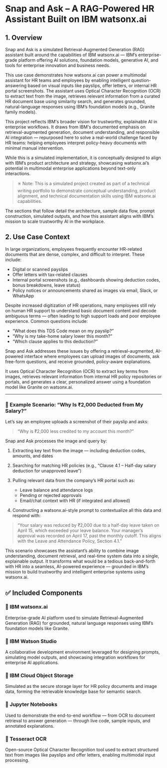 # Snap and Ask – A RAG-Powered HR Assistant Built on IBM watsonx.ai

## 1. Overview

Snap and Ask is a simulated Retrieval-Augmented Generation (RAG) assistant built around the capabilities of IBM watsonx.ai — IBM’s enterprise-grade platform offering AI solutions, foundation models, generative AI, and tools for enterprise innovation and business needs.

This use case demonstrates how watsonx.ai can power a multimodal assistant for HR teams and employees by enabling intelligent question-answering based on visual inputs like payslips, offer letters, or internal HR portal screenshots. The assistant uses Optical Character Recognition (OCR) to extract text from the image, retrieves relevant information from a curated HR document base using similarity search, and generates grounded, natural-language responses using IBM’s foundation models (e.g., Granite family models).

This project reflects IBM's broader vision for trustworthy, explainable AI in enterprise workflows. It draws from IBM's documented emphasis on retrieval-augmented generation, document understanding, and responsible AI integration — repurposed here to solve a real-world challenge faced by HR teams: helping employees interpret policy-heavy documents with minimal manual intervention.

While this is a simulated implementation, it is conceptually designed to align with IBM’s product architecture and strategy, showcasing watsonx.ai’s potential in multimodal enterprise applications beyond text-only interactions.

> ✳️ Note: This is a simulated project created as part of a technical writing portfolio to demonstrate conceptual understanding, product alignment, and technical documentation skills using IBM watsonx.ai capabilities.

The sections that follow detail the architecture, sample data flow, prompt construction, simulated outputs, and how this assistant aligns with IBM’s mission to scale trustworthy AI in the workplace.

## 2. Use Case Context

In large organizations, employees frequently encounter HR-related documents that are dense, complex, and difficult to interpret. These include:

- Digital or scanned payslips  
- Offer letters with tax-related clauses  
- Internal portal screenshots (e.g., dashboards showing deduction codes, bonus breakdowns, leave status)  
- Policy notices or announcements shared as images via email, Slack, or WhatsApp  

Despite increased digitization of HR operations, many employees still rely on human HR support to understand basic document content and decode ambiguous terms — often leading to high support loads and poor employee experience. Common questions include:

- “What does this TDS Code mean on my payslip?”  
- “Why is my take-home salary lower this month?”  
- “Which clause applies to this deduction?”  

Snap and Ask addresses these issues by offering a retrieval-augmented, AI-powered interface where employees can upload images of documents, ask free-form questions, and receive grounded, policy-aware explanations.  

It uses Optical Character Recognition (OCR) to extract key terms from images, retrieves relevant information from internal HR policy repositories or portals, and generates a clear, personalized answer using a foundation model like Granite on watsonx.ai.

---

### 📌 Example Scenario: “Why Is ₹2,000 Deducted from My Salary?”

Let’s say an employee uploads a screenshot of their payslip and asks:  
> “Why is ₹2,000 less credited to my account this month?”

Snap and Ask processes the image and query by:

1. Extracting key text from the image — including deduction codes, amounts, and dates  
2. Searching for matching HR policies (e.g., “Clause 4.1 – Half-day salary deduction for unapproved leave”)  
3. Pulling relevant data from the company’s HR portal such as:
   - Leave balance and attendance logs  
   - Pending or rejected approvals  
   - Email/chat context with HR (if integrated and allowed)  

4. Constructing a watsonx.ai-style prompt to contextualize all this data and respond with:

> “Your salary was reduced by ₹2,000 due to a half-day leave taken on April 15, which exceeded your leave balance. Your manager’s approval was recorded on April 17, past the monthly cutoff. This aligns with the Leave and Attendance Policy, Section 4.1.”

This scenario showcases the assistant’s ability to combine image understanding, document retrieval, and real-time system data into a single, explainable output. It transforms what would be a tedious back-and-forth with HR into a seamless, AI-powered experience — grounded in IBM’s mission to build trustworthy and intelligent enterprise systems using watsonx.ai.

## ✅ Included Components

### 🔹 IBM watsonx.ai  
Enterprise-grade AI platform used to simulate Retrieval-Augmented Generation (RAG) for grounded, natural language responses using IBM’s foundation models like Granite.

### 🔹 IBM Watson Studio  
A collaborative development environment leveraged for designing prompts, simulating model outputs, and showcasing integration workflows for enterprise AI applications.

### 🔹 IBM Cloud Object Storage  
Simulated as the secure storage layer for HR policy documents and image data, forming the retrievable knowledge base for semantic search.

### 🔹 Jupyter Notebooks  
Used to demonstrate the end-to-end workflow — from OCR to document retrieval to answer generation — through live code, sample inputs, and annotated explanations.

### 🔹 Tesseract OCR  
Open-source Optical Character Recognition tool used to extract structured text from images like payslips and offer letters, enabling multimodal input processing.
